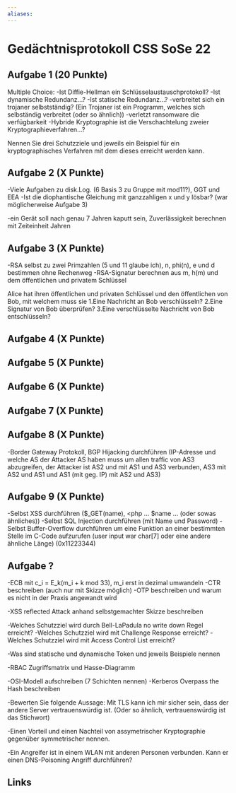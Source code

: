 ```yaml
---
aliases: 
---
```

# Gedächtnisprotokoll CSS SoSe 22

## Aufgabe 1 (20 Punkte)
Multiple Choice:
-Ist Diffie-Hellman ein Schlüsselaustauschprotokoll?
-Ist dynamische Redundanz...?
-Ist statische Redundanz...?
-verbreitet sich ein trojaner selbstständig? (Ein Trojaner ist ein Programm, welches sich selbständig verbreitet (oder so ähnlich))
-verletzt ransomware die verfügbarkeit
-Hybride Kryptographie ist die Verschachtelung zweier Kryptographieverfahren...? 

Nennen Sie drei Schutzziele und jeweils ein Beispiel für ein kryptographisches Verfahren mit dem dieses erreicht werden kann.

## Aufgabe 2 (X Punkte)
-Viele Aufgaben zu disk.Log. (6 Basis 3 zu Gruppe mit mod11?), GGT und EEA
-Ist die diophantische Gleichung mit ganzzahligen x und y lösbar?
(war möglicherweise Aufgabe 3)

-ein Gerät soll nach genau 7 Jahren kaputt sein, Zuverlässigkeit berechnen mit Zeiteinheit Jahren

## Aufgabe 3 (X Punkte)
-RSA selbst zu zwei Primzahlen (5 und 11 glaube ich), n, phi(n), e und d bestimmen ohne Rechenweg
-RSA-Signatur berechnen aus m, h(m) und dem öffentlichen und privatem Schlüssel

Alice hat ihren öffentlichen und privaten Schlüssel und den öffentlichen von Bob, mit welchem muss sie
1.Eine Nachricht an Bob verschlüsseln?
2.Eine Signatur von Bob überprüfen?
3.Eine verschlüsselte Nachricht von Bob entschlüsseln?

## Aufgabe 4 (X Punkte)

## Aufgabe 5 (X Punkte)

## Aufgabe 6 (X Punkte)

## Aufgabe 7 (X Punkte)

## Aufgabe 8 (X Punkte)
-Border Gateway Protokoll, BGP Hijacking durchführen (IP-Adresse und welche AS der Attacker AS haben muss um allen traffic von AS3 abzugreifen, der Attacker
ist AS2 und mit AS1 und AS3 verbunden, AS3 mit AS2 und AS1 und AS1 (mit geg. IP) mit AS2 und AS3)

## Aufgabe 9 (X Punkte)
-Selbst XSS durchführen ($_GET(name), <php ... $name ... </php> (oder sowas ähnliches))
-Selbst SQL Injection durchführen (mit Name und Password)
-Selbst Buffer-Overflow durchführen um eine Funktion an einer bestimmten Stelle im C-Code aufzurufen (user input war char[7] oder eine andere ähnliche Länge) (0x11223344)


## Aufgabe ?

-ECB mit c_i = E_k(m_i + k mod 33), m_i erst in dezimal umwandeln
-CTR beschreiben (auch nur mit Skizze möglich)
-OTP beschreiben und warum es nicht in der Praxis angewandt wird

-XSS reflected Attack anhand selbstgemachter Skizze beschreiben

-Welches Schutzziel wird durch Bell-LaPadula no write down Regel erreicht?
-Welches Schutzziel wird mit Challenge Response erreicht?
-Welches Schutzziel wird mit Access Control List erreicht?

-Was sind statische und dynamische Token und jeweils Beispiele nennen

-RBAC Zugriffsmatrix und Hasse-Diagramm

-OSI-Modell aufschreiben (7 Schichten nennen)
-Kerberos Overpass the Hash beschreiben

-Bewerten Sie folgende Aussage: Mit TLS kann ich mir sicher sein, dass der andere Server vertrauenswürdig ist. (Oder so ähnlich, vertrauenswürdig ist das Stichwort)

-Einen Vorteil und einen Nachteil von assymetrischer Kryptographie gegenüber symmetrischer nennen.

-Ein Angreifer ist in einem WLAN mit anderen Personen verbunden. Kann er einen DNS-Poisoning Angriff durchführen?




## Links